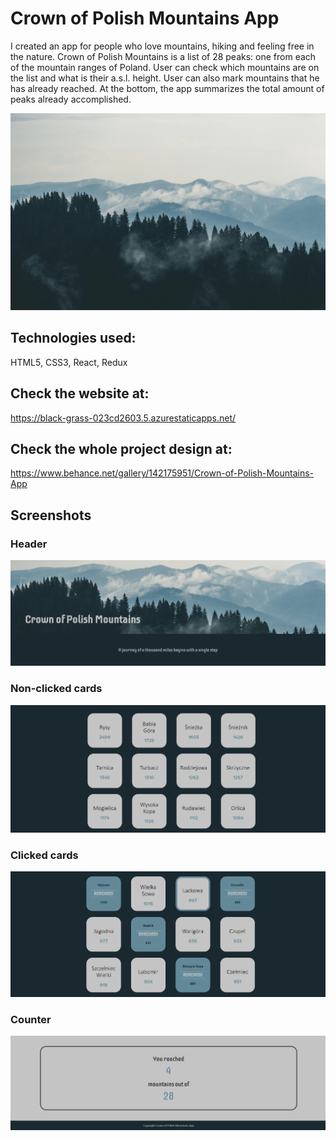 # Crown of Polish Mountains App

I created an app for people who love mountains, hiking and feeling free in the nature. Crown of Polish Mountains is a list of 28 peaks: one from each of the mountain ranges of Poland. User can check which mountains are on the list and what is their a.s.l. height. User can also mark mountains that he has already reached. At the bottom, the app summarizes the total amount of peaks already accomplished.

![mountains](./docs/mountains.jpg)
## Technologies used:
HTML5, CSS3, React, Redux

## Check the website at:
https://black-grass-023cd2603.5.azurestaticapps.net/

## Check the whole project design at:
https://www.behance.net/gallery/142175951/Crown-of-Polish-Mountains-App

## Screenshots

### Header

![header](./docs/header.png)

### Non-clicked cards

![nonclicked](./docs/nonclicked.png)

### Clicked cards

![clicked](./docs/clicked.png)

### Counter

![counter](./docs/counter.png)